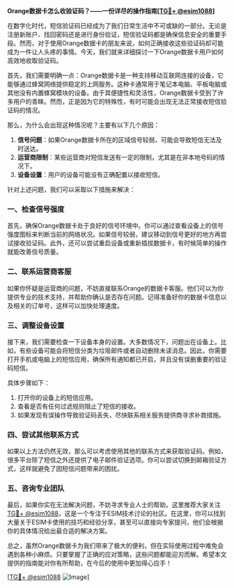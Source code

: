 **Orange数据卡怎么收验证码？——一份详尽的操作指南[[TG💪+ @esim1088](https://t.me/s/esim1088)]**

在数字化时代，短信验证码已经成为了我们日常生活中不可或缺的一部分。无论是注册新账户、找回密码还是进行身份验证，短信验证码都是确保信息安全的重要手段。然而，对于使用Orange数据卡的朋友来说，如何正确接收这些验证码却可能成为一件让人头疼的事情。今天，我们就来详细探讨一下Orange数据卡用户如何高效地收取验证码。

首先，我们需要明确一点：Orange数据卡是一种支持移动互联网连接的设备，它能够通过蜂窝网络提供稳定的上网服务。这种卡通常用于笔记本电脑、平板电脑或其他没有内置蜂窝模块的设备。由于其便捷性和灵活性，Orange数据卡受到了许多用户的青睐。然而，正是因为它的特殊性，有时可能会出现无法正常接收短信验证码的情况。

那么，为什么会出现这种情况呢？主要有以下几个原因：

1. **信号问题**：如果Orange数据卡所在的区域信号较弱，可能会导致短信无法及时送达。
2. **运营商限制**：某些运营商对短信发送有一定的限制，尤其是在非本地号码的情况下。
3. **设备设置**：用户的设备可能没有正确配置以接收短信。

针对上述问题，我们可以采取以下措施来解决：

### 一、检查信号强度

首先，确保Orange数据卡处于良好的信号环境中。你可以通过查看设备上的信号强度图标来判断当前的网络状况。如果信号较弱，建议移动到信号更好的地方再尝试接收验证码。此外，还可以尝试重启设备或重新插拔数据卡，有时候简单的操作就能改善信号质量。

### 二、联系运营商客服

如果你怀疑是运营商的问题，不妨直接联系Orange的数据卡客服。他们可以为你提供专业的技术支持，并帮助你确认是否存在问题。记得准备好你的数据卡信息以及相关的订单号，这样可以加快处理速度。

### 三、调整设备设置

接下来，我们需要检查一下设备本身的设置。大多数情况下，问题出在设备上。比如，有些设备可能会将短信分类为垃圾邮件或者自动删除未读消息。因此，你需要打开手机或电脑上的短信应用，确保所有通知都已开启，并且没有误删重要的验证码短信。

具体步骤如下：
1. 打开你的设备上的短信应用。
2. 查看是否有任何过滤规则阻止了短信的接收。
3. 如果发现有误操作导致验证码丢失，尽快联系相关服务提供商寻求补救措施。

### 四、尝试其他联系方式

如果以上方法仍然无效，那么可以考虑使用其他的联系方式来获取验证码。例如，很多平台除了短信之外还提供了电子邮件验证选项。你可以尝试切换到邮箱验证方式，这样就避免了因短信问题带来的困扰。

### 五、咨询专业团队

最后，如果你实在无法解决问题，不妨寻求专业人士的帮助。这里推荐大家关注[TG💪+ @esim1088](https://t.me/s/esim1088)，这是一个专注于ESIM技术讨论的社区。在这里，你可以找到大量关于ESIM卡使用的技巧和经验分享，甚至可以直接向专家提问，他们会根据你的具体情况给出最合适的解决方案。

总之，虽然Orange数据卡为我们带来了极大的便利，但在实际使用过程中难免会遇到各种小麻烦。只要掌握了正确的应对策略，这些问题都能迎刃而解。希望本文提供的指南能对你有所帮助，在今后的使用中更加得心应手！

[[TG💪+ @esim1088](https://t.me/s/esim1088) ![Image](https://i.postimg.cc/4NQfJmqS/Snipaste-2025-05-13-00-14-12.png)]